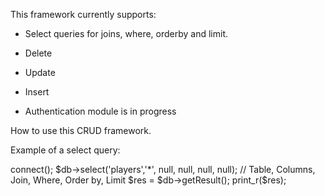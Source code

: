 This framework currently supports: 
- Select queries for joins, where, orderby and limit.
- Delete
- Update
- Insert

- Authentication module is in progress

How to use this CRUD framework.

Example of a select query:

<?php
include('/classes/database.php');
$db = new Database();
$db->connect();
$db->select('players','*', null, null, null, null); // Table, Columns, Join, Where, Order by, Limit
$res = $db->getResult();
print_r($res);